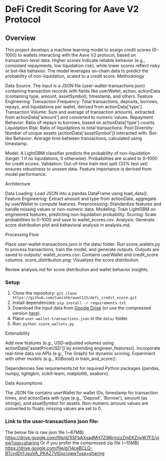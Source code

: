 # DeFi Credit Scoring for Aave V2 Protocol

## Overview

This project develops a machine learning model to assign credit scores (0–1000) to wallets interacting with the Aave V2 protocol, based on transaction-level data. Higher scores indicate reliable behavior (e.g., consistent repayments, low liquidation risk), while lower scores reflect risky or bot-like behavior. The model leverages on-chain data to predict the probability of non-liquidation, scaled to a credit score.
Methodology

Data Source: The input is a JSON file (user-wallet-transactions.json) containing transaction records with fields like userWallet, action, actionData (containing type, amount, assetSymbol), timestamp, and others.
Feature Engineering:
Transaction Frequency: Total transactions, deposits, borrows, repays, and liquidations per wallet, derived from actionData['type'].
Transaction Volume: Sum and average of transaction amounts, extracted from actionData['amount'] and converted to numeric values.
Repayment Behavior: Ratio of repays to borrows, based on actionData['type'] counts.
Liquidation Risk: Ratio of liquidations to total transactions.
Pool Diversity: Number of unique assets (actionData['assetSymbol']) interacted with.
Bot-like Behavior: Average time between transactions, calculated using timestamp.


Model: A LightGBM classifier predicts the probability of non-liquidation (target: 1 if no liquidations, 0 otherwise). Probabilities are scaled to 0–1000 for credit scores.
Validation: Out-of-time train-test split (33% test set) ensures robustness to unseen data. Feature importance is derived from model performance.

Architecture

Data Loading: Load JSON into a pandas DataFrame using load_data().
Feature Engineering: Extract amount and type from actionData, aggregate by userWallet to compute features.
Preprocessing: Standardize features and handle missing values or non-numeric data.
Modeling: Train LightGBM on engineered features, predicting non-liquidation probability.
Scoring: Scale probabilities to 0–1000 and save to wallet_scores.csv.
Analysis: Generate score distribution plot and behavioral analysis in analysis.md.

Processing Flow

Place user-wallet-transactions.json in the data/ folder.
Run score_wallets.py to process transactions, train the model, and generate outputs.
Outputs are saved to outputs/:
wallet_scores.csv: Contains userWallet and credit_score columns.
score_distribution.png: Visualizes the score distribution.


Review analysis.md for score distribution and wallet behavior insights.

### Setup
1. Clone the repository: `git clone https://github.com/tanishkrawat123/defi_credit_score.git`
2. Install dependencies: `pip install -r requirements.txt`
3. Download the input data from [Google Drive](https://drive.google.com/file/d/1ISFbAXxadMrt7Zl96rmzzZmEKZnyW7FS/view) (or use the compressed version [here](https://drive.google.com/file/d/14ceBCLQ-BTcydDrFJauVA_PKAZ7VtDor/view)).
4. Place `user-wallet-transactions.json` in the `data/` folder.
5. Run: `python score_wallets.py`

Extensibility

Add new features (e.g., USD-adjusted volumes using actionData['assetPriceUSD']) by extending engineer_features().
Incorporate real-time data via APIs (e.g., The Graph) for dynamic scoring.
Experiment with other models (e.g., XGBoost) in train_and_score().

Dependencies
See requirements.txt for required Python packages (pandas, numpy, lightgbm, scikit-learn, matplotlib, seaborn).

Data Assumptions

The JSON file contains userWallet for wallet IDs, timestamp for transaction times, and actionData with type (e.g., 'Deposit', 'Borrow'), amount (as strings), and assetSymbol for assets.
Non-numeric amount values are converted to floats; missing values are set to 0.

### Link to the user-transactions json file:
The below file is raw json file (~87MB)
https://drive.google.com/file/d/1ISFbAXxadMrt7Zl96rmzzZmEKZnyW7FS/view?usp=sharing
Or if you prefer the compressed zip file (~10MB)
https://drive.google.com/file/d/14ceBCLQ-BTcydDrFJauVA_PKAZ7VtDor/view?usp=sharing

